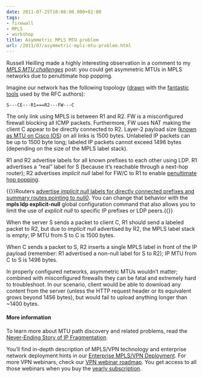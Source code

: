 ```yaml
---
date: 2011-07-25T10:08:00.000+02:00
tags:
- firewall
- MPLS
- workshop
title: Asymmetric MPLS MTU problem
url: /2011/07/asymmetric-mpls-mtu-problem.html
---
```


Russell Heilling made a highly interesting observation in a comment to my [*MPLS MTU challenges*](https://blog.ipspace.net/2011/07/mpls-mtu-challenges.html) post: you could get asymmetric MTUs in MPLS networks due to penultimate hop popping. 

Imagine our network has the following topology ([drawn](http://en.wikipedia.org/wiki/Vi) with the [fantastic tools](http://en.wikipedia.org/wiki/Monospaced_font) used by the RFC authors):

```
S---CE---R1===R2---FW---C
```
<!--more-->
The only link using MPLS is between R1 and R2. FW is a misconfigured firewall blocking all ICMP packets. Furthermore, FW uses NAT making the client C appear to be directly connected to R2. Layer-2 payload size ([known as MTU on Cisco IOS](https://blog.ipspace.net/2011/07/all-mtus-are-not-same.html)) on all links is 1500 bytes. Unlabeled IP packets can be up to 1500 byte long; labeled IP packets cannot exceed 1496 bytes (depending on the size of the MPLS label stack).

R1 and R2 advertise labels for all known prefixes to each other using LDP. R1 advertises a “real” label for S (because it’s reachable through a next-hop router); R2 advertises *implicit null* label for FW/C to R1 to enable [penultimate hop popping](https://www.ipspace.net/kb/tag/MPLS/Implicit_Explicit_NULL.html).

{{<note info>}}Routers [advertise *implicit null* labels for directly connected prefixes and summary routes pointing to *null0*](/2011/07/penultimate-hop-popping-php-demystified.html). You can change that behavior with the **mpls ldp explicit-null** global configuration command that also allows you to limit the use of *explicit null* to specific IP prefixes or LDP peers.{{</note>}}

When the server S sends a packet to client C, R1 should send a labeled packet to R2, but due to *implicit null* advertised by R2, the MPLS label stack is empty; IP MTU from S to C is 1500 bytes.

When C sends a packet to S, R2 inserts a single MPLS label in front of the IP payload (remember: R1 advertised a non-null label for S to R2); IP MTU from C to S is 1496 bytes.

In properly configured networks, asymmetric MTUs wouldn’t matter; combined with misconfigured firewalls they can be fatal and extremely hard to troubleshoot. In our scenario, client would be able to download any content from the server (unless the HTTP request header or its equivalent grows beyond 1456 bytes), but would fail to upload anything longer than ~1400 bytes.

#### More information

To learn more about MTU path discovery and related problems, read the [Never-Ending Story of IP Fragmentation](https://www.ipspace.net/kb/Internet/PMTUD/).

You’ll find in-depth description of MPLS/VPN technology and enterprise network deployment hints in our [Enterprise MPLS/VPN Deployment](https://www.ipspace.net/EntMPLS). For more VPN webinars, check our [VPN webinar roadmap](https://www.ipspace.net/Roadmap/VPN_webinars). You get access to all those webinars when you buy the [yearly subscription](https://www.ipspace.net/Subscription).
